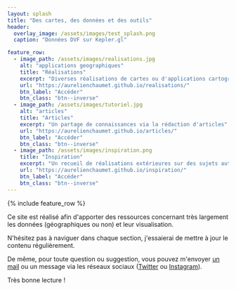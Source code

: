 ```yaml
---
layout: splash
title: "Des cartes, des données et des outils"
header:
  overlay_image: /assets/images/test_splash.png
  caption: "Données DVF sur Kepler.gl"

feature_row:
  - image_path: /assets/images/realisations.jpg
    alt: "applications geographiques"
    title: "Réalisations"
    excerpt: "Diverses réalisations de cartes ou d'applications cartographiques web"
    url: "https://aurelienchaumet.github.io/realisations/"
    btn_label: "Accéder"
    btn_class: "btn--inverse"
  - image_path: /assets/images/tutoriel.jpg
    alt: "articles"
    title: "Articles"
    excerpt: "Un partage de connaissances via la rédaction d'articles"
    url: "https://aurelienchaumet.github.io/articles/"
    btn_label: "Accéder"
    btn_class: "btn--inverse"
  - image_path: /assets/images/inspiration.png
    title: "Inspiration"
    excerpt: "Un recueil de réalisations extérieures sur des sujets autour de la cartographie, des données et de visualisations diverses et variées"
    url: "https://aurelienchaumet.github.io/inspiration/"
    btn_label: "Accéder"
    btn_class: "btn--inverse"
---
```


{% include feature_row %}

Ce site est réalisé afin d'apporter des ressources concernant très largement les données (géographiques ou non) et leur visualisation.

N'hésitez pas à naviguer dans chaque section, j'essaierai de mettre à jour le contenu régulièrement.

De même, pour toute question ou suggestion, vous pouvez m'envoyer [un mail](mailto:aurelienchaumet17@gmail.com) ou un message via les réseaux sociaux ([Twitter](https://twitter.com/aurelienchaumet) ou [Instagram](https://instagram.com/aurelienchaumet)).

Très bonne lecture !
